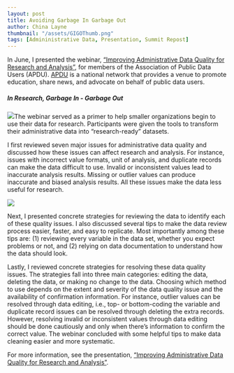 ```yaml
---
layout: post
title: Avoiding Garbage In Garbage Out
author: China Layne
thumbnail: "/assets/GIGOThumb.png"
tags: [Admininistrative Data, Presentation, Summit Repost]
---
```

In June, I presented the webinar, [“Improving Administrative Data Quality for Research and Analysis”](https://github.com/clayne237/chinalayne.us/blob/master/Publications/2017%20Improving%20Admin%20Data/APDU%202017%20admin%20data%20quality%20webinar%206.21.17.pdf), for members of the Association of Public Data Users (APDU). [APDU](http://apdu.org/) is a national network that provides a venue to promote education, share news, and advocate on behalf of public data users.

<h5>In Research, Garbage In - Garbage Out</h5>

<img class="left" src="/assets/GIGO.jpg">The webinar served as a primer to help smaller organizations begin to use their data for research. Participants were given the tools to transform their administrative data into “research-ready” datasets.

I first reviewed seven major issues for administrative data quality and discussed how these issues can affect research and analysis. For instance, issues with incorrect value formats, unit of analysis, and duplicate records can make the data difficult to use. Invalid or inconsistent values lead to inaccurate analysis results. Missing or outlier values can produce inaccurate and biased analysis results. All these issues make the data less useful for research.

<img class="center" src="/assets/DQIssues.PNG">

Next, I presented concrete strategies for reviewing the data to identify each of these quality issues. I also discussed several tips to make the data review process easier, faster, and easy to replicate. Most importantly among these tips are: (1) reviewing every variable in the data set, whether you expect problems or not, and (2) relying on data documentation to understand how the data should look.

Lastly, I reviewed concrete strategies for resolving these data quality issues. The strategies fall into three main categories: editing the data, deleting the data, or making no change to the data. Choosing which method to use depends on the extent and severity of the data quality issue and the availability of confirmation information. For instance, outlier values can be resolved through data editing, i.e., top- or bottom-coding the variable and duplicate record issues can be resolved through deleting the extra records. However, resolving invalid or inconsistent values through data editing should be done cautiously and only when there’s information to confirm the correct value. The webinar concluded with some helpful tips to make data cleaning easier and more systematic.

For more information, see the presentation, [“Improving Administrative Data Quality for Research and Analysis”](https://github.com/clayne237/chinalayne.us/blob/master/Publications/2017%20Improving%20Admin%20Data/APDU%202017%20admin%20data%20quality%20webinar%206.21.17.pdf).
